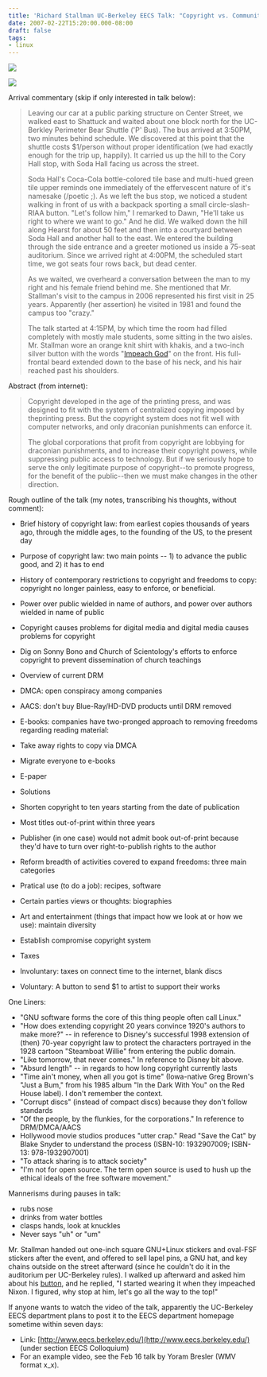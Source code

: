 ```yaml
---
title: 'Richard Stallman UC-Berkeley EECS Talk: "Copyright vs. Community in the Age of Computer Networks"'
date: 2007-02-22T15:20:00.000-08:00
draft: false
tags: 
- linux
---
```


[![](/images/stallman320.jpg)](/images/stallman.jpg)  
  
[![](/images/richard-stallman-uc-berkeley-talk-2007-02-21320.JPG)](/images/richard-stallman-uc-berkeley-talk-2007-02-21.JPG)  
  
Arrival commentary (skip if only interested in talk below):  

> Leaving our car at a public parking structure on Center Street, we walked east to Shattuck and waited about one block north for the UC-Berkley Perimeter Bear Shuttle ('P' Bus). The bus arrived at 3:50PM, two minutes behind schedule. We discovered at this point that the shuttle costs $1/person without proper identification (we had exactly enough for the trip up, happily). It carried us up the hill to the Cory Hall stop, with Soda Hall facing us across the street.  
>   
> Soda Hall's Coca-Cola bottle-colored tile base and multi-hued green tile upper reminds one immediately of the effervescent nature of it's namesake (/poetic ;). As we left the bus stop, we noticed a student walking in front of us with a backpack sporting a small circle-slash-RIAA button. "Let's follow him," I remarked to Dawn, "He'll take us right to where we want to go." And he did. We walked down the hill along Hearst for about 50 feet and then into a courtyard between Soda Hall and another hall to the east. We entered the building through the side entrance and a greeter motioned us inside a 75-seat auditorium. Since we arrived right at 4:00PM, the scheduled start time, we got seats four rows back, but dead center.  
>   
> As we waited, we overheard a conversation between the man to my right and his female friend behind me. She mentioned that Mr. Stallman's visit to the campus in 2006 represented his first visit in 25 years. Apparently (her assertion) he visited in 1981 and found the campus too "crazy."  
>   
> The talk started at 4:15PM, by which time the room had filled completely with mostly male students, some sitting in the two aisles. Mr. Stallman wore an orange knit shirt with khakis, and a two-inch silver button with the words "[Impeach God](http://www.laisen.dk/Impeach_God.1221.0.html)" on the front. His full-frontal beard extended down to the base of his neck, and his hair reached past his shoulders.

Abstract (from internet):  

> Copyright developed in the age of the printing press, and was designed to fit with the system of centralized copying imposed by theprinting press. But the copyright system does not fit well with computer networks, and only draconian punishments can enforce it.  
>   
> The global corporations that profit from copyright are lobbying for draconian punishments, and to increase their copyright powers, while suppressing public access to technology. But if we seriously hope to serve the only legitimate purpose of copyright--to promote progress, for the benefit of the public--then we must make changes in the other direction.

Rough outline of the talk (my notes, transcribing his thoughts, without comment):  

*   Brief history of copyright law: from earliest copies thousands of years ago, through the middle ages, to the founding of the US, to the present day
*   Purpose of copyright law: two main points -- 1) to advance the public good, and 2) it has to end
*   History of contemporary restrictions to copyright and freedoms to copy: copyright no longer painless, easy to enforce, or beneficial.

*   Power over public wielded in name of authors, and power over authors wielded in name of public
*   Copyright causes problems for digital media and digital media causes problems for copyright
*   Dig on Sonny Bono and Church of Scientology's efforts to enforce copyright to prevent dissemination of church teachings

*   Overview of current DRM

*   DMCA: open conspiracy among companies
*   AACS: don't buy Blue-Ray/HD-DVD products until DRM removed
*   E-books: companies have two-pronged approach to removing freedoms regarding reading material:

*   Take away rights to copy via DMCA
*   Migrate everyone to e-books

*   E-paper

*   Solutions

*   Shorten copyright to ten years starting from the date of publication

*   Most titles out-of-print within three years
*   Publisher (in one case) would not admit book out-of-print because they'd have to turn over right-to-publish rights to the author

*   Reform breadth of activities covered to expand freedoms: three main categories

*   Pratical use (to do a job): recipes, software
*   Certain parties views or thoughts: biographies
*   Art and entertainment (things that impact how we look at or how we use): maintain diversity

*   Establish compromise copyright system
*   Taxes

*   Involuntary: taxes on connect time to the internet, blank discs

*   Voluntary: A button to send $1 to artist to support their works

One Liners:

*   "GNU software forms the core of this thing people often call Linux."
*   "How does extending copyright 20 years convince 1920's authors to make more?" -- in reference to Disney's successful 1998 extension of (then) 70-year copyright law to protect the characters portrayed in the 1928 cartoon "Steamboat Willie" from entering the public domain.
*   "Like tomorrow, that never comes." In reference to Disney bit above.
*   "Absurd length" -- in regards to how long copyright currently lasts
*   "Time ain't money, when all you got is time" (Iowa-native Greg Brown's "Just a Bum," from his 1985 album "In the Dark With You" on the Red House label). I don't remember the context.
*   "Corrupt discs" (instead of compact discs) because they don't follow standards
*   "Of the people, by the flunkies, for the corporations." In reference to DRM/DMCA/AACS
*   Hollywood movie studios produces "utter crap." Read "Save the Cat" by Blake Snyder to understand the process (ISBN-10: 1932907009; ISBN-13: 978-1932907001)
*   "To attack sharing is to attack society"
*   "I'm not for open source. The term open source is used to hush up the ethical ideals of the free software movement."

Mannerisms during pauses in talk:

*   rubs nose
*   drinks from water bottles
*   clasps hands, look at knuckles
*   Never says "uh" or "um"

Mr. Stallman handed out one-inch square GNU+Linux stickers and oval-FSF stickers after the event, and offered to sell lapel pins, a GNU hat, and key chains outside on the street afterward (since he couldn't do it in the auditorium per UC-Berkeley rules). I walked up afterward and asked him about his [button](http://www.laisen.dk/Impeach_God.1221.0.html), and he replied, "I started wearing it when they impeached Nixon. I figured, why stop at him, let's go all the way to the top!"  
  
If anyone wants to watch the video of the talk, apparently the UC-Berkeley EECS department plans to post it to the EECS department homepage sometime within seven days:  

*   Link: [http://www.eecs.berkeley.edu/](http://www.eecs.berkeley.edu/) (under section EECS Colloquium)
*   For an example video, see the Feb 16 talk by Yoram Bresler (WMV format x\_x).